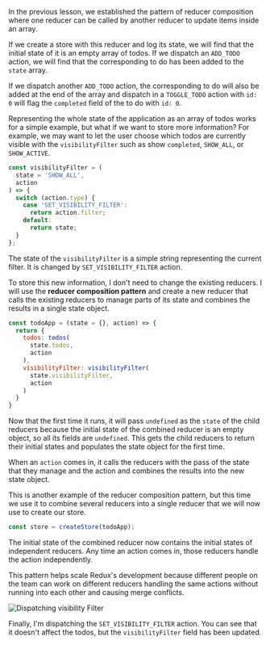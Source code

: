 In the previous lesson, we established the pattern of reducer composition where one reducer can be called by another reducer to update items inside an array.

If we create a store with this reducer and log its state, we will find that the initial state of it is an empty array of todos. If we dispatch an `ADD_TODO` action, we will find that the corresponding to do has been added to the `state` array.

If we dispatch another `ADD_TODO` action, the corresponding to do will also be added at the end of the array and dispatch in a `TOGGLE_TODO` action with `id: 0` will flag the `completed` field of the to do with `id: 0`.

Representing the whole state of the application as an array of todos works for a simple example, but what if we want to store more information? For example, we may want to let the user choose which todos are currently visible with the `visibilityFilter` such as show `completed`, `SHOW_ALL`, or `SHOW_ACTIVE`.

``` javascript
const visibilityFilter = (
  state = 'SHOW_ALL',
  action
) => {
  switch (action.type) {
    case 'SET_VISIBILITY_FILTER':
      return action.filter;
    default:
      return state;
  }
};
```
The state of the `visibilityFilter` is a simple string representing the current filter. It is changed by `SET_VISIBILITY_FILTER` action.

To store this new information, I don't need to change the existing reducers. I will use the **reducer composition pattern** and create a new reducer that calls the existing reducers to manage parts of its state and combines the results in a single state object.

``` javascript
const todoApp = (state = {}, action) => {
  return {
    todos: todos(
      state.todos,
      action
    ),
    visibilityFilter: visibilityFilter(
      state.visibilityFilter,
      action
    )
  }
}
```
Now that the first time it runs, it will pass `undefined` as the `state` of the child reducers because the initial state of the combined reducer is an empty object, so all its fields are `undefined`. This gets the child reducers to return their initial states and populates the state object for the first time.

When an `action` comes in, it calls the reducers with the pass of the state that they manage and the action and combines the results into the new state object.

This is another example of the reducer composition pattern, but this time we use it to combine several reducers into a single reducer that we will now use to create our store. 

``` javascript
const store = createStore(todoApp);
```
The initial state of the combined reducer now contains the initial states of independent reducers. Any time an action comes in, those reducers handle the action independently.

This pattern helps scale Redux's development because different people on the team can work on different reducers handling the same actions without running into each other and causing merge conflicts.

![Dispatching visibility Filter](https://d2eip9sf3oo6c2.cloudfront.net/asciicasts/getting-started-with-redux/DispatchingVisibilityFilters.png)

Finally, I'm dispatching the `SET_VISIBILITY_FILTER` action. You can see that it doesn't affect the todos, but the `visibilityFilter` field has been updated.
